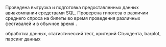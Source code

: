 Проведена выгрузка и подготовка предоставленных данных авиакомпании средствами SQL. Проверена гипотеза о различии среднего спроса на билеты во время проведения
различных фестивалей и в обычное время .

обработка данных, статистический тест, критерий Стьюдента,
barplot, парсинг данных